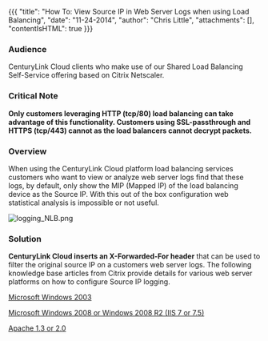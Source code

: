 {{{
  "title": "How To:  View Source IP in Web Server Logs when using Load Balancing",
  "date": "11-24-2014",
  "author": "Chris Little",
  "attachments": [],
  "contentIsHTML": true
}}}

<h3>Audience</h3>
<p>CenturyLink Cloud clients who make use of our Shared Load Balancing Self-Service offering based on Citrix Netscaler.</p>
<h3>Critical Note</h3>
<p><strong>Only customers leveraging HTTP (tcp/80) load balancing can take advantage of this functionality. Customers using SSL-passthrough and HTTPS (tcp/443) cannot as the load balancers cannot decrypt packets. </strong>
</p>
<h3>Overview</h3>
<p>When using the CenturyLink Cloud platform load balancing services customers who want to view or analyze web server logs find that these logs, by default, only show the MIP (Mapped IP) of the load balancing device as the Source IP. With this out
  of the box configuration web statistical analysis is impossible or not useful. </p>
<p><img src="https://t3n.zendesk.com/attachments/token/6xnphxpuztw5qkx/?name=logging+NLB.png" alt="logging_NLB.png" />
</p>
<h3>Solution</h3>
<p><strong>CenturyLink Cloud inserts an X-Forwarded-For&nbsp;header</strong> that can be used to filter the original source IP on a customers web server logs. The following knowledge base articles from Citrix provide details for various web server
  platforms on how to configure Source IP logging.</p>
<p><a href="http://support.citrix.com/article/CTX119347" target="_self">Microsoft Windows 2003</a>
</p>
<p><a href="http://support.citrix.com/article/CTX125526" target="_blank">Microsoft Windows 2008 or Windows 2008 R2 (IIS 7 or 7.5)</a>
</p>
<p><a href="http://support.citrix.com/article/CTX109350" target="_self">Apache 1.3 or 2.0</a>
</p>


